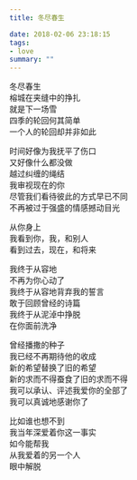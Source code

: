 ```yaml
---
title: 冬尽春生

date: 2018-02-06 23:18:15
tags: 
- love
summary: ""
---
```

冬尽春生\
榕城在夹缝中的挣扎\
就是下一场雪\
四季的轮回何其简单\
一个人的轮回却并非如此

时间好像为我抚平了伤口\
又好像什么都没做\
越过纠缠的绳结\
我审视现在的你\
尽管我们看待彼此的方式早已不同\
不再被过于强盛的情感撼动目光

从你身上\
我看到你，我，和别人\
看到过去，现在，和将来

我终于从容地\
不再为你心动了\
我终于从容地背弃我的誓言\
敢于回顾曾经的诗篇\
我终于从泥淖中挣脱\
在你面前洗净

曾经播撒的种子\
我已经不再期待他的收成\
新的希望替换了旧的希望\
新的求而不得蚕食了旧的求而不得\
我可以承认、评述我爱你的全部了\
我可以真诚地感谢你了

比如谁也想不到\
我当年深爱着你这一事实\
如今能帮我\
从我爱着的另一个人\
眼中解脱
